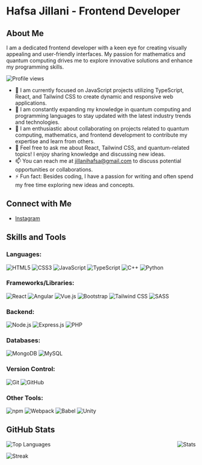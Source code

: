 # Hafsa Jillani - Frontend Developer

## About Me

I am a dedicated frontend developer with a keen eye for creating visually appealing and user-friendly interfaces. My passion for mathematics and quantum computing drives me to explore innovative solutions and enhance my programming skills.

![Profile views](https://komarev.com/ghpvc/?username=hafsajillani&label=Profile%20views&color=0e75b6&style=flat)

- 🔭 I am currently focused on JavaScript projects utilizing TypeScript, React, and Tailwind CSS to create dynamic and responsive web applications.
- 🌱 I am constantly expanding my knowledge in quantum computing and programming languages to stay updated with the latest industry trends and technologies.
- 👯 I am enthusiastic about collaborating on projects related to quantum computing, mathematics, and frontend development to contribute my expertise and learn from others.
- 💬 Feel free to ask me about React, Tailwind CSS, and quantum-related topics! I enjoy sharing knowledge and discussing new ideas.
- 📫 You can reach me at [jillanihafsa@gmail.com](mailto:jillanihafsa@gmail.com) to discuss potential opportunities or collaborations.
- ⚡ Fun fact: Besides coding, I have a passion for writing and often spend my free time exploring new ideas and concepts.

## Connect with Me

- [Instagram](https://instagram.com/hafsa.jillani)

## Skills and Tools

### Languages:

![HTML5](https://img.shields.io/badge/-HTML5-E34F26?style=flat&logo=html5&logoColor=white)
![CSS3](https://img.shields.io/badge/-CSS3-1572B6?style=flat&logo=css3&logoColor=white)
![JavaScript](https://img.shields.io/badge/-JavaScript-F7DF1E?style=flat&logo=javascript&logoColor=black)
![TypeScript](https://img.shields.io/badge/-TypeScript-007ACC?style=flat&logo=typescript&logoColor=white)
![C++](https://img.shields.io/badge/-C++-00599C?style=flat&logo=c%2B%2B&logoColor=white)
![Python](https://img.shields.io/badge/-Python-3776AB?style=flat&logo=python&logoColor=white)

### Frameworks/Libraries:

![React](https://img.shields.io/badge/-React-61DAFB?style=flat&logo=react&logoColor=white)
![Angular](https://img.shields.io/badge/-Angular-DD0031?style=flat&logo=angular&logoColor=white)
![Vue.js](https://img.shields.io/badge/-Vue.js-4FC08D?style=flat&logo=vue.js&logoColor=white)
![Bootstrap](https://img.shields.io/badge/-Bootstrap-563D7C?style=flat&logo=bootstrap&logoColor=white)
![Tailwind CSS](https://img.shields.io/badge/-Tailwind%20CSS-38B2AC?style=flat&logo=tailwind-css&logoColor=white)
![SASS](https://img.shields.io/badge/-SASS-CC6699?style=flat&logo=sass&logoColor=white)

### Backend:

![Node.js](https://img.shields.io/badge/-Node.js-339933?style=flat&logo=node.js&logoColor=white)
![Express.js](https://img.shields.io/badge/-Express.js-000000?style=flat&logo=express&logoColor=white)
![PHP](https://img.shields.io/badge/-PHP-777BB4?style=flat&logo=php&logoColor=white)

### Databases:

![MongoDB](https://img.shields.io/badge/-MongoDB-47A248?style=flat&logo=mongodb&logoColor=white)
![MySQL](https://img.shields.io/badge/-MySQL-4479A1?style=flat&logo=mysql&logoColor=white)

### Version Control:

![Git](https://img.shields.io/badge/-Git-F05032?style=flat&logo=git&logoColor=white)
![GitHub](https://img.shields.io/badge/-GitHub-181717?style=flat&logo=github&logoColor=white)

### Other Tools:

![npm](https://img.shields.io/badge/-npm-CB3837?style=flat&logo=npm&logoColor=white)
![Webpack](https://img.shields.io/badge/-Webpack-8DD6F9?style=flat&logo=webpack&logoColor=black)
![Babel](https://img.shields.io/badge/-Babel-F9DC3E?style=flat&logo=babel&logoColor=black)
![Unity](https://img.shields.io/badge/-Unity-000000?style=flat&logo=unity&logoColor=white)

## GitHub Stats

<div style="display: flex; justify-content: space-between; align-items: center;">
    <img src="https://github-readme-stats.vercel.app/api/top-langs?username=hafsajillani&show_icons=true&locale=en&layout=compact" alt="Top Languages" />
    <img src="https://github-readme-stats.vercel.app/api?username=hafsajillani&show_icons=true&locale=en" alt="Stats" />
</div>

![Streak](https://github-readme-streak-stats.herokuapp.com/?user=hafsajillani)
